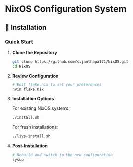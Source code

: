 # NixOS Configuration System
## 🚀 Installation

### Quick Start

1. **Clone the Repository**
   ```bash
   git clone https://github.com/sijanthapa171/NixOS.git
   cd NixOS
   ```

2. **Review Configuration**
   ```bash
   # Edit flake.nix to set your preferences
   nvim flake.nix
   ```

3. **Installation Options**

   For existing NixOS systems:
   ```bash
   ./install.sh
   ```

   For fresh installations:
   ```bash
   ./live-install.sh
   ```

4. **Post-Installation**
   ```bash
   # Rebuild and switch to the new configuration
   sysup
   ```
  
